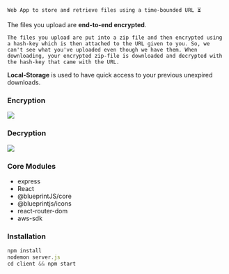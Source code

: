 `
Web App to store and retrieve files using a time-bounded URL ⏳
`

The files you upload are **end-to-end encrypted**.

`
The files you upload are put into a zip file and then encrypted using a hash-key which is then attached to the URL given to you. So, we can't see what you've uploaded even though we have them.
When downloading, your encrypted zip-file is downloaded and decrypted with the hash-key that came with the URL.
`

**Local-Storage** is used to have quick access to your previous unexpired downloads.

### Encryption

<img src="https://i.ibb.co/N6KPBsK/Enc.png" />

### Decryption

<img src="https://i.ibb.co/0jgXNsz/Dec.png" />

### Core Modules
- express
- React
- @blueprintJS/core
- @blueprintjs/icons
- react-router-dom
- aws-sdk

### Installation
```js
npm install
nodemon server.js
cd client && npm start
```
